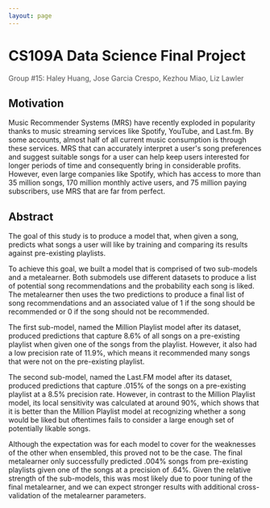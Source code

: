 ```yaml
---
layout: page
---
```


# CS109A Data Science Final Project

<font color="#515151">Group #15: Haley Huang, Jose Garcia Crespo, Kezhou Miao, Liz Lawler</font><br /> 

## Motivation

Music Recommender Systems (MRS) have recently exploded in popularity thanks to music streaming services like Spotify, YouTube, and Last.fm. By some accounts, almost half of all current music consumption is through these services. MRS that can accurately interpret a user's song preferences and suggest suitable songs for a user can help keep users interested for longer periods of time and consequently bring in considerable profits. However, even large companies like Spotify, which has access to more than 35 million songs, 170 million monthly active users, and 75 million paying subscribers, use MRS that are far from perfect.

## Abstract

The goal of this study is to produce a model that, when given a song, predicts what songs a user will like by training and comparing its results against pre-existing playlists.

To achieve this goal, we built a model that is comprised of two sub-models and a metalearner. Both submodels use different datasets to produce a list of potential song recommendations and the probability each song is liked. The metalearner then uses the two predictions to produce a final list of song recommendations and an associated value of 1 if the song should be recommended or 0 if the song should not be recommended.

The first sub-model, named the Million Playlist model after its dataset, produced predictions that capture 8.6% of all songs on a pre-existing playlist when given one of the songs from the playlist. However, it also had a low precision rate of 11.9%, which means it recommended many songs that were not on the pre-existing playlist.

The second sub-model, named the Last.FM model after its dataset, produced predictions that capture .015% of the songs on a pre-existing playlist at a 8.5% precision rate. However, in contrast to the Million Playlist model, its local sensitivity was calculated at around 90%, which shows that it is better than the Million Playlist model at recognizing whether a song would be liked but oftentimes fails to consider a large enough set of potentially likable songs.

Although the expectation was for each model to cover for the weaknesses of the other when ensembled, this proved not to be the case. The final metalearner only successfully predicted .004% songs from pre-existing playlists given one of the songs at a precision of .64%. Given the relative strength of the sub-models, this was most likely due to poor tuning of the final metalearner, and we can expect stronger results with additional cross-validation of the metalearner parameters.
